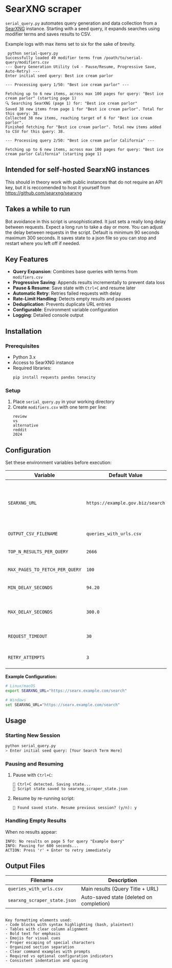 
# SearXNG scraper

`serial_query.py` automates query generation and data collection from a [SearXNG](https://docs.searxng.org/) instance. Starting with a seed query, it expands searches using modifier terms and saves results to CSV.

Example logs with max items set to six for the sake of brevity. 
```
 python serial-query.py
Successfully loaded 49 modifier terms from /poath/to/serial-query/modifiers.csv
--- Query Generation Utility (v4 - Pause/Resume, Progressive Save, Auto-Retry) ---
Enter initial seed query: Best ice cream parlor

--- Processing query 1/50: "Best ice cream parlor" ---

Fetching up to 6 new items, across max 100 pages for query: "Best ice cream parlor" (starting page 1)
🔍 Searching SearXNG (page 1) for: "Best ice cream parlor"
Saved 38 new items from page 1 for "Best ice cream parlor". Total for this query: 38.
Collected 38 new items, reaching target of 6 for "Best ice cream parlor".
Finished fetching for "Best ice cream parlor". Total new items added to CSV for this query: 38.

--- Processing query 2/50: "Best ice cream parlor California" ---

Fetching up to 6 new items, across max 100 pages for query: "Best ice cream parlor California" (starting page 1)

```


## Intended for self-hosted SearxNG instances
This should in theory work with public instances that do not require an API key, but it is reccomended to host it yourself from [https://github.com/searxng/searxng
](https://github.com/searxng/searxng)

## Takes a while to run
Bot avoidance in this script is unsophisticated. It just sets a really long delay between requests. Expect a long run to take a day or more. You can adjust the delay between requests in the script. Default is minimum 90 seconds maximum 300 seconds. It saves state to a json file so you can stop and restart where you left off if needed. 

## Key Features

- **Query Expansion**: Combines base queries with terms from `modifiers.csv`
- **Progressive Saving**: Appends results incrementally to prevent data loss
- **Pause & Resume**: Save state with `Ctrl+C` and resume later
- **Automatic Retry**: Retries failed requests with delay
- **Rate-Limit Handling**: Detects empty results and pauses
- **Deduplication**: Prevents duplicate URL entries
- **Configurable**: Environment variable configuration
- **Logging**: Detailed console output

## Installation

### Prerequisites
- Python 3.x
- Access to SearXNG instance
- Required libraries:
  ```bash
  pip install requests pandas tenacity
  ```

### Setup
1. Place `serial_query.py` in your working directory
2. Create `modifiers.csv` with one term per line:
   ```plaintext
   review
   vs
   alternative
   reddit
   2024
   ```

## Configuration
Set these environment variables before execution:

| Variable                    | Default Value               | Description |
|-----------------------------|-----------------------------|-------------|
| `SEARXNG_URL`               | `https://example.gov.biz/search` | **Required** SearXNG endpoint set to the instance you're using|
| `OUTPUT_CSV_FILENAME`       | `queries_with_urls.csv`     | Output filename |
| `TOP_N_RESULTS_PER_QUERY`   | `2666`                      | Max unique results per query |
| `MAX_PAGES_TO_FETCH_PER_QUERY` | `100`                    | Max pages per query |
| `MIN_DELAY_SECONDS`         | `94.20`                     | Min request delay (seconds) |
| `MAX_DELAY_SECONDS`         | `300.0`                     | Max request delay (seconds) |
| `REQUEST_TIMEOUT`           | `30`                        | Request timeout (seconds) |
| `RETRY_ATTEMPTS`            | `3`                         | Network retry attempts |

**Example Configuration:**
```bash
# Linux/macOS
export SEARXNG_URL="https://searx.example.com/search"

# Windows
set SEARXNG_URL="https://searx.example.com/search"
```

## Usage

### Starting New Session
```bash
python serial_query.py
> Enter initial seed query: [Your Search Term Here]
```

### Pausing and Resuming
1. Pause with `Ctrl+C`:
   ```plaintext
   🚫 Ctrl+C detected. Saving state...
   🔄 Script state saved to searxng_scraper_state.json
   ```
2. Resume by re-running script:
   ```plaintext
   📄 Found saved state. Resume previous session? (y/n): y
   ```

### Handling Empty Results
When no results appear:
```plaintext
INFO: No results on page 5 for query "Example Query" 
INFO: Pausing for 600 seconds...
ACTION: Press 'r' + Enter to retry immediately
```

## Output Files
| Filename                      | Description |
|-------------------------------|-------------|
| `queries_with_urls.csv`       | Main results (Query Title + URL) |
| `searxng_scraper_state.json`  | Auto-saved state (deleted on completion) |
```

Key formatting elements used:
- Code blocks with syntax highlighting (bash, plaintext)
- Tables with clear column alignment
- Bold text for emphasis
- Emojis for visual cues
- Proper escaping of special characters
- Organized section separation
- Clear command examples with prompts
- Required vs optional configuration indicators
- Consistent indentation and spacing


